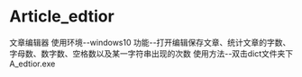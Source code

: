 # Article_edtior
文章编辑器
使用环境--windows10
功能--打开编辑保存文章、统计文章的字数、字母数、数字数、空格数以及某一字符串出现的次数
使用方法--双击dict文件夹下A_edtior.exe
